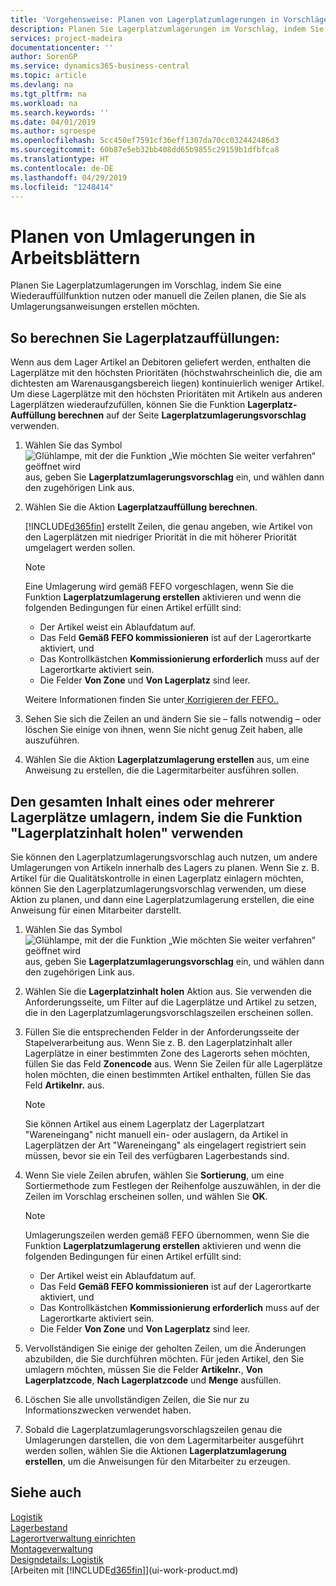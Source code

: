 ```yaml
---
title: 'Vorgehensweise: Planen von Lagerplatzumlagerungen in Vorschlägen | Microsoft Docs'
description: Planen Sie Lagerplatzumlagerungen im Vorschlag, indem Sie eine Wiederauffüllfunktion nutzen oder manuell die Zeilen planen, die Sie als Umlagerungsanweisungen erstellen möchten.
services: project-madeira
documentationcenter: ''
author: SorenGP
ms.service: dynamics365-business-central
ms.topic: article
ms.devlang: na
ms.tgt_pltfrm: na
ms.workload: na
ms.search.keywords: ''
ms.date: 04/01/2019
ms.author: sgroespe
ms.openlocfilehash: 5cc450ef7591cf36eff1307da70cc032442486d3
ms.sourcegitcommit: 60b87e5eb32bb408dd65b9855c29159b1dfbfca8
ms.translationtype: HT
ms.contentlocale: de-DE
ms.lasthandoff: 04/29/2019
ms.locfileid: "1248414"
---
```

# <a name="plan-warehouse-movements-in-worksheets"></a>Planen von Umlagerungen in Arbeitsblättern
Planen Sie Lagerplatzumlagerungen im Vorschlag, indem Sie eine Wiederauffüllfunktion nutzen oder manuell die Zeilen planen, die Sie als Umlagerungsanweisungen erstellen möchten.  

## <a name="to-calculate-a-replenishment-movement"></a>So berechnen Sie Lagerplatzauffüllungen:  
Wenn aus dem Lager Artikel an Debitoren geliefert werden, enthalten die Lagerplätze mit den höchsten Prioritäten (höchstwahrscheinlich die, die am dichtesten am Warenausgangsbereich liegen) kontinuierlich weniger Artikel. Um diese Lagerplätze mit den höchsten Prioritäten mit Artikeln aus anderen Lagerplätzen wiederaufzufüllen, können Sie die Funktion **Lagerplatz-Auffüllung berechnen** auf der Seite **Lagerplatzumlagerungsvorschlag** verwenden.

1.  Wählen Sie das Symbol ![Glühlampe, mit der die Funktion „Wie möchten Sie weiter verfahren“ geöffnet wird](media/ui-search/search_small.png "Wie möchten Sie weiter verfahren?") aus, geben Sie **Lagerplatzumlagerungsvorschlag** ein, und wählen dann den zugehörigen Link aus.  
2.  Wählen Sie die Aktion **Lagerplatzauffüllung berechnen**.  

    [!INCLUDE[d365fin](includes/d365fin_md.md)] erstellt Zeilen, die genau angeben, wie Artikel von den Lagerplätzen mit niedriger Priorität in die mit höherer Priorität umgelagert werden sollen.  

    > [!NOTE]  
    >  Eine Umlagerung wird gemäß FEFO vorgeschlagen, wenn Sie die Funktion **Lagerplatzumlagerung erstellen** aktivieren und wenn die folgenden Bedingungen für einen Artikel erfüllt sind:  
    >   
    >  -   Der Artikel weist ein Ablaufdatum auf.  
    > -   Das Feld **Gemäß FEFO kommissionieren** ist auf der Lagerortkarte aktiviert, und  
    > -   Das Kontrollkästchen **Kommissionierung erforderlich** muss auf der Lagerortkarte aktiviert sein.  
    > -   Die Felder **Von Zone** und **Von Lagerplatz** sind leer.  

    Weitere Informationen finden Sie unter[ Korrigieren der FEFO..](warehouse-picking-by-fefo.md)  

3.  Sehen Sie sich die Zeilen an und ändern Sie sie – falls notwendig – oder löschen Sie einige von ihnen, wenn Sie nicht genug Zeit haben, alle auszuführen.  
4.  Wählen Sie die Aktion **Lagerplatzumlagerung erstellen** aus, um eine Anweisung zu erstellen, die die Lagermitarbeiter ausführen sollen.  

## <a name="to-move-the-entire-contents-of-one-or-more-bins-by-using-the-get-bin-content-function"></a>Den gesamten Inhalt eines oder mehrerer Lagerplätze umlagern, indem Sie die Funktion "Lagerplatzinhalt holen" verwenden  
Sie können den Lagerplatzumlagerungsvorschlag auch nutzen, um andere Umlagerungen von Artikeln innerhalb des Lagers zu planen. Wenn Sie z. B. Artikel für die Qualitätskontrolle in einen Lagerplatz einlagern möchten, können Sie den Lagerplatzumlagerungsvorschlag verwenden, um diese Aktion zu planen, und dann eine Lagerplatzumlagerung erstellen, die eine Anweisung für einen Mitarbeiter darstellt.  

1.  Wählen Sie das Symbol ![Glühlampe, mit der die Funktion „Wie möchten Sie weiter verfahren“ geöffnet wird](media/ui-search/search_small.png "Wie möchten Sie weiter verfahren?") aus, geben Sie **Lagerplatzumlagerungsvorschlag** ein, und wählen dann den zugehörigen Link aus.  
2.  Wählen Sie die **Lagerplatzinhalt holen** Aktion aus. Sie verwenden die Anforderungsseite, um Filter auf die Lagerplätze und Artikel zu setzen, die in den Lagerplatzumlagerungsvorschlagszeilen erscheinen sollen.  
3.  Füllen Sie die entsprechenden Felder in der Anforderungsseite der Stapelverarbeitung aus. Wenn Sie z. B. den Lagerplatzinhalt aller Lagerplätze in einer bestimmten Zone des Lagerorts sehen möchten, füllen Sie das Feld **Zonencode** aus. Wenn Sie Zeilen für alle Lagerplätze holen möchten, die einen bestimmten Artikel enthalten, füllen Sie das Feld **Artikelnr.** aus.  

    > [!NOTE]  
    >  Sie können Artikel aus einem Lagerplatz der Lagerplatzart "Wareneingang" nicht manuell ein- oder auslagern, da Artikel in Lagerplätzen der Art "Wareneingang" als eingelagert registriert sein müssen, bevor sie ein Teil des verfügbaren Lagerbestands sind.  

4.  Wenn Sie viele Zeilen abrufen, wählen Sie **Sortierung**, um eine Sortiermethode zum Festlegen der Reihenfolge auszuwählen, in der die Zeilen im Vorschlag erscheinen sollen, und wählen Sie **OK**.  

    > [!NOTE]  
    >  Umlagerungszeilen werden gemäß FEFO übernommen, wenn Sie die Funktion **Lagerplatzumlagerung erstellen** aktivieren und wenn die folgenden Bedingungen für einen Artikel erfüllt sind:  
    >   
    >  -   Der Artikel weist ein Ablaufdatum auf.  
    > -   Das Feld **Gemäß FEFO kommissionieren** ist auf der Lagerortkarte aktiviert, und  
    > -   Das Kontrollkästchen **Kommissionierung erforderlich** muss auf der Lagerortkarte aktiviert sein.  
    > -   Die Felder **Von Zone** und **Von Lagerplatz** sind leer.  

5.  Vervollständigen Sie einige der geholten Zeilen, um die Änderungen abzubilden, die Sie durchführen möchten. Für jeden Artikel, den Sie umlagern möchten, müssen Sie die Felder **Artikelnr.**, **Von Lagerplatzcode**, **Nach Lagerplatzcode** und **Menge** ausfüllen.  
6.  Löschen Sie alle unvollständigen Zeilen, die Sie nur zu Informationszwecken verwendet haben.  
7.  Sobald die Lagerplatzumlagerungsvorschlagszeilen genau die Umlagerungen darstellen, die von dem Lagermitarbeiter ausgeführt werden sollen, wählen Sie die Aktionen **Lagerplatzumlagerung erstellen**, um die Anweisungen für den Mitarbeiter zu erzeugen.  

## <a name="see-also"></a>Siehe auch  
[Logistik](warehouse-manage-warehouse.md)  
[Lagerbestand](inventory-manage-inventory.md)  
[Lagerortverwaltung einrichten](warehouse-setup-warehouse.md)     
[Montageverwaltung](assembly-assemble-items.md)    
[Designdetails: Logistik](design-details-warehouse-management.md)  
[Arbeiten mit [!INCLUDE[d365fin](includes/d365fin_md.md)]](ui-work-product.md)
